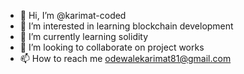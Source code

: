 - 👋 Hi, I’m @karimat-coded
- 👀 I’m interested in learning blockchain development
- 🌱 I’m currently learning solidity
- 💞️ I’m looking to collaborate on project works
- 📫 How to reach me odewalekarimat81@gmail.com


<!---
karimat-coded/karimat-coded is a ✨ special ✨ repository because its `README.md` (this file) appears on your GitHub profile.
You can click the Preview link to take a look at your changes.
--->
